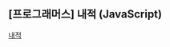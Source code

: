## **\[프로그래머스\] 내적 (JavaScript)**
[내적](https://school.programmers.co.kr/learn/courses/30/lessons/70128)